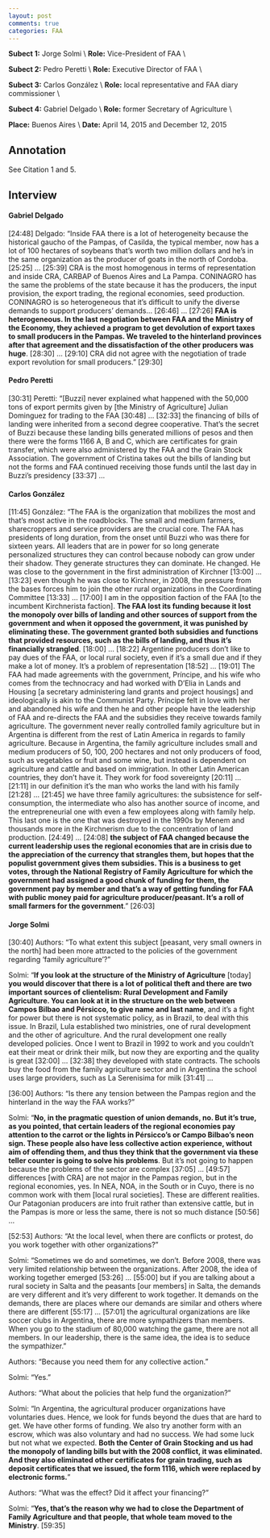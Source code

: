 ```yaml
---
layout: post
comments: true
categories: FAA
---
```


**Subect 1:** Jorge Solmi \\
**Role:** Vice-President of FAA \\

**Subect 2:** Pedro Peretti \\
**Role:** Executive Director of FAA \\

**Subect 3:** Carlos González \\
**Role:** local representative and FAA diary commissioner \\

**Subect 4:** Gabriel Delgado \\
**Role:** former Secretary of Agriculture \\

**Place:** Buenos Aires \\
**Date:** April 14, 2015 and December 12, 2015


## Annotation

See Citation 1 and 5.


## Interview

#### Gabriel Delgado

[24:48] Delgado: “Inside FAA there is a lot of heterogeneity because the historical gaucho of the Pampas, of Casilda, the typical member, now has a lot of 100 hectares of soybeans that’s worth two million dollars and he’s in the same organization as the producer of goats in the north of Cordoba. [25:25] … [25:39] CRA is the most homogenous in terms of representation and inside CRA, CARBAP of Buenos Aires and La Pampa. CONINAGRO has the same the problems of the state because it has the producers, the input provision, the export trading, the regional economies, seed production. CONINAGRO is so heterogeneous that it’s difficult to unify the diverse demands to support producers’ demands… [26:46] … [27:26] **FAA is heterogeneous. In the last negotiation between FAA and the Ministry of the Economy, they achieved a program to get devolution of export taxes to small producers in the Pampas. We traveled to the hinterland provinces after that agreement and the dissatisfaction of the other producers was huge**. [28:30] … [29:10] CRA did not agree with the negotiation of trade export revolution for small producers.” [29:30]

#### Pedro Peretti

[30:31] Peretti: “[Buzzi] never explained what happened with the 50,000 tons of export permits given by [the Ministry of Agriculture] Julian Dominguez for trading to the FAA [30:48] … [32:33] the financing of bills of landing were inherited from a second degree cooperative. That’s the secret of Buzzi because these landing bills generated millions of pesos and then there were the forms 1166 A, B and C, which are certificates for grain transfer, which were also administered by the FAA and the Grain Stock Association. The government of Cristina takes out the bills of landing but not the forms and FAA continued receiving those funds until the last day in Buzzi’s presidency [33:37] …

#### Carlos González

[11:45] González: “The FAA is the organization that mobilizes the most and that’s most active in the roadblocks. The small and medium farmers, sharecroppers and service providers are the crucial core. The FAA has presidents of long duration, from the onset until Buzzi who was there for sixteen years. All leaders that are in power for so long generate personalized structures they can control because nobody can grow under their shadow. They generate structures they can dominate. He changed. He was close to the government in the first administration of Kirchner [13:00] … [13:23] even though he was close to Kirchner, in 2008, the pressure from the bases forces him to join the other rural organizations in the Coordinating Committee [13:33] … [17:00] I am in the opposition faction of the FAA [to the incumbent Kirchnerista faction]. **The FAA lost its funding because it lost the monopoly over bills of landing and other sources of support from the government and when it opposed the government, it was punished by eliminating these. The government granted both subsidies and functions that provided resources, such as the bills of landing, and thus it’s financially strangled**. [18:00] … [18:22] Argentine producers don’t like to pay dues of the FAA, or local rural society, even if it’s a small due and if they make a lot of money. It’s a problem of representation [18:52] … [19:01] The FAA had made agreements with the government, Príncipe, and his wife who comes from the technocracy and had worked with D’Elia in Lands and Housing [a secretary administering land grants and project housings] and ideologically is akin to the Communist Party. Príncipe felt in love with her and abandoned his wife and then he and other people have the leadership of FAA and re-directs the FAA and the subsidies they receive towards family agriculture. The government never really controlled family agriculture but in Argentina is different from the rest of Latin America in regards to family agriculture. Because in Argentina, the family agriculture includes small and medium producers of 50, 100, 200 hectares and not only producers of food, such as vegetables or fruit and some wine, but instead is dependent on agriculture and cattle and based on immigration. In other Latin American countries, they don’t have it. They work for food sovereignty [20:11] … [21:11] in our definition it’s the man who works the land with his family [21:28] … [21:45] we have three family agricultures: the subsistence for self-consumption, the intermediate who also has another source of income, and the entrepreneurial one with even a few employees along with family help. This last one is the one that was destroyed in the 1990s by Menem and thousands more in the Kirchnerism due to the concentration of land production. [24:49] … [24:08] **the subject of FAA changed because the current leadership uses the regional economies that are in crisis due to the appreciation of the currency that strangles them, but hopes that the populist government gives them subsidies. This is a business to get votes, through the National Registry of Family Agriculture for which the government had assigned a good chunk of funding for them, the government pay by member and that’s a way of getting funding for FAA with public money paid for agriculture producer/peasant. It’s a roll of small farmers for the government**.” [26:03] 

#### Jorge Solmi

[30:40] Authors: “To what extent this subject [peasant, very small owners in the north] had been more attracted to the policies of the government regarding ‘family agriculture’?”

Solmi: “**If you look at the structure of the Ministry of Agriculture** [today] **you would discover that there is a lot of political theft and there are two important sources of clientelism: Rural Development and Family Agriculture. You can look at it in the structure on the web between Campos Bilbao and Pérsicco, to give name and last name**, and it’s a fight for power but there is not systematic policy, as in Brazil, to deal with this issue. In Brazil, Lula established two ministries, one of rural development and the other of agriculture. And the rural development one really developed policies. Once I went to Brazil in 1992 to work and you couldn’t eat their meat or drink their milk, but now they are exporting and the quality is great [32:00] ... [32:38] they developed with state contracts. The schools buy the food from the family agriculture sector and in Argentina the school uses large providers, such as La Serenisima for milk [31:41] …

[36:00] Authors: “Is there any tension between the Pampas region and the hinterland in the way the FAA works?”

Solmi: “**No, in the pragmatic question of union demands, no. But it’s true, as you pointed, that certain leaders of the regional economies pay attention to the carrot or the lights in Pérsicco’s or Campo Bilbao’s neon sign. These people also have less collective action experience, without aim of offending them, and thus they think that the government via these teller counter is going to solve his problems**. But it’s not going to happen because the problems of the sector are complex [37:05] … [49:57] differences [with CRA] are not major in the Pampas region, but in the regional economies, yes. In NEA, NOA, in the South or in Cuyo, there is no common work with them [local rural societies]. These are different realities. Our Patagonian producers are into fruit rather than extensive cattle, but in the Pampas is more or less the same, there is not so much distance [50:56] …

[52:53] Authors: “At the local level, when there are conflicts or protest, do you work together with other organizations?”

Solmi: “Sometimes we do and sometimes, we don’t. Before 2008, there was very limited relationship between the organizations. After 2008, the idea of working together emerged [53:26] … [55:00] but if you are talking about a rural society in Salta and the peasants [our members] in Salta, the demands are very different and it’s very different to work together. It demands on the demands, there are places where our demands are similar and others where there are different [55:17] … [57:01] the agricultural organizations are like soccer clubs in Argentina, there are more sympathizers than members. When you go to the stadium of 80,000 watching the game, there are not all members. In our leadership, there is the same idea, the idea is to seduce the sympathizer.”

Authors: “Because you need them for any collective action.”

Solmi: “Yes.” 

Authors: “What about the policies that help fund the organization?”

Solmi: “In Argentina, the agricultural producer organizations have voluntaries dues. Hence, we look for funds beyond the dues that are hard to get. We have other forms of funding. We also try another form with an escrow, which was also voluntary and had no success. We had some luck but not what we expected. **Both the Center of Grain Stocking and us had the monopoly of landing bills but with the 2008 conflict, it was eliminated. And they also eliminated other certificates for grain trading, such as deposit certificates that we issued, the form 1116, which were replaced by electronic forms.**”

Authors: “What was the effect? Did it affect your financing?”

Solmi: “**Yes, that’s the reason why we had to close the Department of Family Agriculture and that people, that whole team moved to the Ministry**. [59:35]

